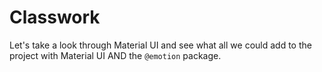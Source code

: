 # Classwork

Let's take a look through Material UI and see what all we could add to the project with Material UI AND the `@emotion` package.